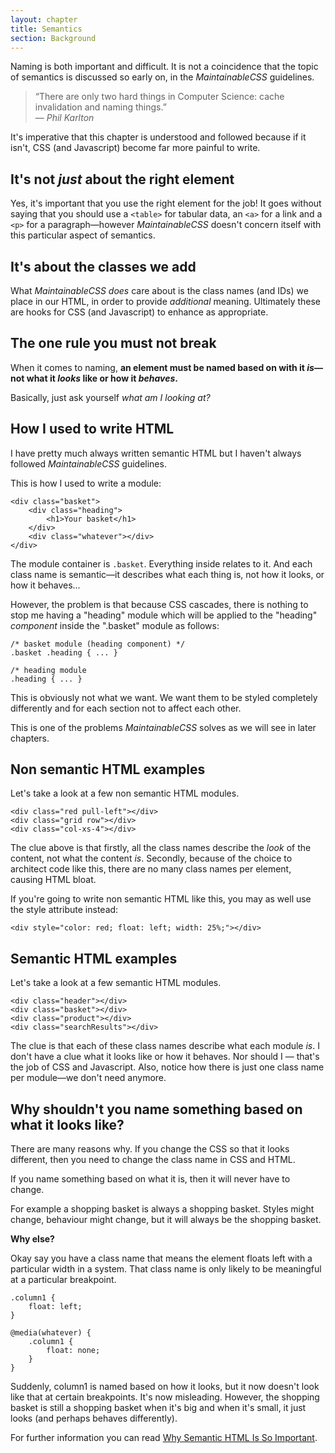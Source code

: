```yaml
---
layout: chapter
title: Semantics
section: Background
---
```


Naming is both important and difficult. It is not a coincidence that the topic of semantics is discussed so early on, in the *MaintainableCSS* guidelines.

> &ldquo;There are only two hard things in Computer Science: cache invalidation and naming things.&rdquo;
<br>&mdash; <cite>Phil Karlton</cite>

It's imperative that this chapter is understood and followed because if it isn't, CSS (and Javascript) become far more painful to write.

## It's not *just* about the right element

Yes, it's important that you use the right element for the job! It goes without saying that you should use a `<table>` for tabular data, an `<a>` for a link and a `<p>` for a paragraph&mdash;however *MaintainableCSS* doesn't concern itself with this particular aspect of semantics.

## It's about the classes we add

What *MaintainableCSS* *does* care about is the class names (and IDs) we place in our HTML, in order to provide *additional* meaning. Ultimately these are hooks for CSS (and Javascript) to enhance as appropriate.

## The one rule you must not break

When it comes to naming, **an element must be named based on with it *is*&mdash;not what it *looks* like or how it *behaves*.**

Basically, just ask yourself *what am I looking at?*

## How I used to write HTML

I have pretty much always written semantic HTML but I haven't always followed *MaintainableCSS* guidelines.

This is how I used to write a module:

	<div class="basket">
		<div class="heading">
			<h1>Your basket</h1>
		</div>
		<div class="whatever"></div>
	</div>

The module container is `.basket`. Everything inside relates to it. And each class name is semantic&mdash;it describes what each thing is, not how it looks, or how it behaves...

However, the problem is that because CSS cascades, there is nothing to stop me having a "heading" module which will be applied to the "heading" *component* inside the ".basket" module as follows:

	/* basket module (heading component) */
	.basket .heading { ... }

	/* heading module
	.heading { ... }

This is obviously not what we want. We want them to be styled completely differently and for each section not to affect each other.

This is one of the problems *MaintainableCSS* solves as we will see in later chapters.

## Non semantic HTML examples

Let's take a look at a few non semantic HTML modules.

	<div class="red pull-left"></div>
	<div class="grid row"></div>
	<div class="col-xs-4"></div>

The clue above is that firstly, all the class names describe the *look* of the content, not what the content *is*. Secondly, because of the choice to architect code like this, there are no many class names per element, causing HTML bloat.

If you're going to write non semantic HTML like this, you may as well use the style attribute instead:

	<div style="color: red; float: left; width: 25%;"></div>

## Semantic HTML examples

Let's take a look at a few semantic HTML modules.

	<div class="header"></div>
	<div class="basket"></div>
	<div class="product"></div>
	<div class="searchResults"></div>

The clue is that each of these class names describe what each module *is*. I don't have a clue what it looks like or how it behaves. Nor should I &mdash; that's the job of CSS and Javascript. Also, notice how there is just one class name per module&mdash;we don't need anymore.

## Why shouldn't you name something based on what it looks like?

There are many reasons why. If you change the CSS so that it looks different, then you need to change the class name in CSS and HTML.

If you name something based on what it is, then it will never have to change.

For example a shopping basket is always a shopping basket. Styles might change, behaviour might change, but it will always be the shopping basket.

**Why else?**

Okay say you have a class name that means the element floats left with a particular width in a system. That class name is only likely to be meaningful at a particular breakpoint.

	.column1 {
		float: left;
	}

	@media(whatever) {
		.column1 {
			float: none;
		}
	}

Suddenly, column1 is named based on how it looks, but it now doesn't look like that at certain breakpoints. It's now misleading. However, the shopping basket is still a shopping basket when it's big and when it's small, it just looks (and perhaps behaves differently).

For further information you can read [Why Semantic HTML Is So Important](http://adamsilver.io/articles/why-semantic-html-is-so-important/).
